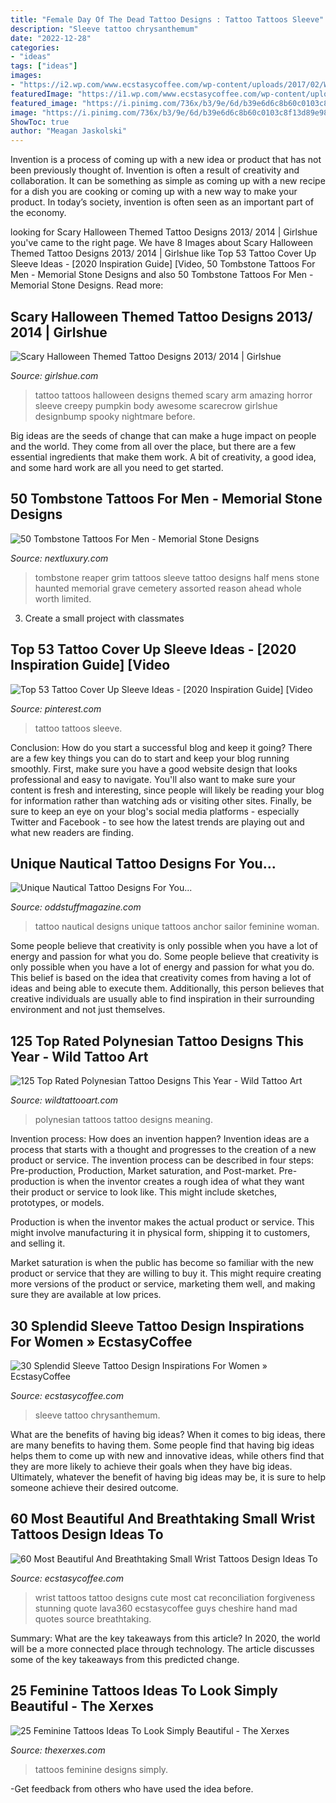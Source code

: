 ```yaml
---
title: "Female Day Of The Dead Tattoo Designs : Tattoo Tattoos Sleeve"
description: "Sleeve tattoo chrysanthemum"
date: "2022-12-28"
categories:
- "ideas"
tags: ["ideas"]
images:
- "https://i2.wp.com/www.ecstasycoffee.com/wp-content/uploads/2017/02/We-All-Are-Mad-Here.jpg?resize=600%2C800"
featuredImage: "https://i1.wp.com/www.ecstasycoffee.com/wp-content/uploads/2016/09/Chrysanthemum-Sleeve-Tattoo-for-Women.jpg"
featured_image: "https://i.pinimg.com/736x/b3/9e/6d/b39e6d6c8b60c0103c8f13d89e989fc5.jpg"
image: "https://i.pinimg.com/736x/b3/9e/6d/b39e6d6c8b60c0103c8f13d89e989fc5.jpg"
ShowToc: true
author: "Meagan Jaskolski"
---
```



Invention is a process of coming up with a new idea or product that has not been previously thought of. Invention is often a result of creativity and collaboration. It can be something as simple as coming up with a new recipe for a dish you are cooking or coming up with a new way to make your product. In today’s society, invention is often seen as an important part of the economy.

	

		
looking for Scary Halloween Themed Tattoo Designs 2013/ 2014 | Girlshue you've came to the right page. We have 8 Images about Scary Halloween Themed Tattoo Designs 2013/ 2014 | Girlshue like Top 53 Tattoo Cover Up Sleeve Ideas - [2020 Inspiration Guide] [Video, 50 Tombstone Tattoos For Men - Memorial Stone Designs and also 50 Tombstone Tattoos For Men - Memorial Stone Designs. Read more:
		
    
## Scary Halloween Themed Tattoo Designs 2013/ 2014 | Girlshue

<img loading=lazy src="http://www.girlshue.com/wp-content/uploads/2016/07/unnamed-file-4936.jpg" onerror="this.onerror=null;this.src='https://tse2.mm.bing.net/th?id=OIP.1qJFE18dmY1Hw5nQ293NlQAAAA&amp;pid=15.1';" alt="Scary Halloween Themed Tattoo Designs 2013/ 2014 | Girlshue">

_Source: girlshue.com_

>tattoo tattoos halloween designs themed scary arm amazing horror sleeve creepy pumpkin body awesome scarecrow girlshue designbump spooky nightmare before. 

	

Big ideas are the seeds of change that can make a huge impact on people and the world. They come from all over the place, but there are a few essential ingredients that make them work. A bit of creativity, a good idea, and some hard work are all you need to get started.

    
## 50 Tombstone Tattoos For Men - Memorial Stone Designs

<img loading=lazy src="http://nextluxury.com/wp-content/uploads/grim-reaper-tombstone-mens-tattoo-half-sleeve-design.jpg" onerror="this.onerror=null;this.src='https://tse2.mm.bing.net/th?id=OIP.eVYHupzApplrZqdhlpeQzgHaHa&amp;pid=15.1';" alt="50 Tombstone Tattoos For Men - Memorial Stone Designs">

_Source: nextluxury.com_

>tombstone reaper grim tattoos sleeve tattoo designs half mens stone haunted memorial grave cemetery assorted reason ahead whole worth limited. 

	

3. Create a small project with classmates

    
## Top 53 Tattoo Cover Up Sleeve Ideas - [2020 Inspiration Guide] [Video

<img loading=lazy src="https://i.pinimg.com/736x/b3/9e/6d/b39e6d6c8b60c0103c8f13d89e989fc5.jpg" onerror="this.onerror=null;this.src='https://tse1.mm.bing.net/th?id=OIP.CvrFdmAEhysvRcndJ5pZPAHaLH&amp;pid=15.1';" alt="Top 53 Tattoo Cover Up Sleeve Ideas - [2020 Inspiration Guide] [Video">

_Source: pinterest.com_

>tattoo tattoos sleeve. 

	

Conclusion: How do you start a successful blog and keep it going?
There are a few key things you can do to start and keep your blog running smoothly. First, make sure you have a good website design that looks professional and easy to navigate. You'll also want to make sure your content is fresh and interesting, since people will likely be reading your blog for information rather than watching ads or visiting other sites. Finally, be sure to keep an eye on your blog's social media platforms - especially Twitter and Facebook - to see how the latest trends are playing out and what new readers are finding.

    
## Unique Nautical Tattoo Designs For You...

<img loading=lazy src="http://oddstuffmagazine.com/wp-content/uploads/2013/10/nautical-tattoo-designs-27.jpg" onerror="this.onerror=null;this.src='https://tse4.mm.bing.net/th?id=OIP.LCWAoKA76TxbAWBq9j5O8AHaJ0&amp;pid=15.1';" alt="Unique Nautical Tattoo Designs For You...">

_Source: oddstuffmagazine.com_

>tattoo nautical designs unique tattoos anchor sailor feminine woman. 

	

Some people believe that creativity is only possible when you have a lot of energy and passion for what you do.
Some people believe that creativity is only possible when you have a lot of energy and passion for what you do. This belief is based on the idea that creativity comes from having a lot of ideas and being able to execute them. Additionally, this person believes that creative individuals are usually able to find inspiration in their surrounding environment and not just themselves.

    
## 125 Top Rated Polynesian Tattoo Designs This Year - Wild Tattoo Art

<img loading=lazy src="https://www.wildtattooart.com/wp-content/uploads/2018/02/polynesian-tattoos-11021877.jpg" onerror="this.onerror=null;this.src='https://tse2.mm.bing.net/th?id=OIP.duNiZau-hQWeoK8SX0bu7gHaKF&amp;pid=15.1';" alt="125 Top Rated Polynesian Tattoo Designs This Year - Wild Tattoo Art">

_Source: wildtattooart.com_

>polynesian tattoos tattoo designs meaning. 

	

Invention process: How does an invention happen?
Invention ideas are a process that starts with a thought and progresses to the creation of a new product or service. The invention process can be described in four steps: Pre-production, Production, Market saturation, and Post-market.
Pre-production is when the inventor creates a rough idea of what they want their product or service to look like. This might include sketches, prototypes, or models.

Production is when the inventor makes the actual product or service. This might involve manufacturing it in physical form, shipping it to customers, and selling it.

Market saturation is when the public has become so familiar with the new product or service that they are willing to buy it. This might require creating more versions of the product or service, marketing them well, and making sure they are available at low prices.

    
## 30 Splendid Sleeve Tattoo Design Inspirations For Women » EcstasyCoffee

<img loading=lazy src="https://i1.wp.com/www.ecstasycoffee.com/wp-content/uploads/2016/09/Chrysanthemum-Sleeve-Tattoo-for-Women.jpg" onerror="this.onerror=null;this.src='https://tse1.mm.bing.net/th?id=OIP.VAqfyYXfPL9QSDH6GdACdQHaLH&amp;pid=15.1';" alt="30 Splendid Sleeve Tattoo Design Inspirations For Women » EcstasyCoffee">

_Source: ecstasycoffee.com_

>sleeve tattoo chrysanthemum. 

	

What are the benefits of having big ideas?
When it comes to big ideas, there are many benefits to having them. Some people find that having big ideas helps them to come up with new and innovative ideas, while others find that they are more likely to achieve their goals when they have big ideas. Ultimately, whatever the benefit of having big ideas may be, it is sure to help someone achieve their desired outcome.

    
## 60 Most Beautiful And Breathtaking Small Wrist Tattoos Design Ideas To

<img loading=lazy src="https://i2.wp.com/www.ecstasycoffee.com/wp-content/uploads/2017/02/We-All-Are-Mad-Here.jpg?resize=600%2C800" onerror="this.onerror=null;this.src='https://tse4.mm.bing.net/th?id=OIP.mNCk9ZIDT2Q3Iui-OQXRcQHaJ4&amp;pid=15.1';" alt="60 Most Beautiful And Breathtaking Small Wrist Tattoos Design Ideas To">

_Source: ecstasycoffee.com_

>wrist tattoos tattoo designs cute most cat reconciliation forgiveness stunning quote lava360 ecstasycoffee guys cheshire hand mad quotes source breathtaking. 

	

Summary: What are the key takeaways from this article?
In 2020, the world will be a more connected place through technology. The article discusses some of the key takeaways from this predicted change.

    
## 25 Feminine Tattoos Ideas To Look Simply Beautiful - The Xerxes

<img loading=lazy src="http://thexerxes.com/wp-content/uploads/2016/03/Feminine-Tattoos-Designs-Ideas....jpg" onerror="this.onerror=null;this.src='https://tse4.mm.bing.net/th?id=OIP.DGjQ9_MIGidqDM115dPjUgHaLx&amp;pid=15.1';" alt="25 Feminine Tattoos Ideas To Look Simply Beautiful - The Xerxes">

_Source: thexerxes.com_

>tattoos feminine designs simply. 

	

-Get feedback from others who have used the idea before.

